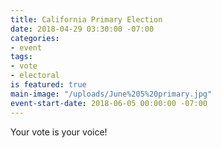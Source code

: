 ```yaml
---
title: California Primary Election
date: 2018-04-29 03:30:00 -07:00
categories:
- event
tags:
- vote
- electoral
is featured: true
main-image: "/uploads/June%205%20primary.jpg"
event-start-date: 2018-06-05 00:00:00 -07:00
---
```


Your vote is your voice!